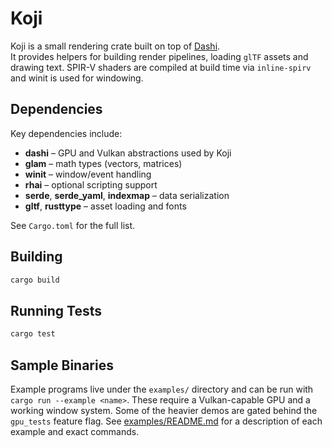 # Koji

Koji is a small rendering crate built on top of [Dashi](https://github.com/JordanHendl/dashi).  
It provides helpers for building render pipelines, loading `glTF` assets and drawing text.
SPIR-V shaders are compiled at build time via `inline-spirv` and winit is used for windowing.


## Dependencies

Key dependencies include:

- **dashi** &ndash; GPU and Vulkan abstractions used by Koji
- **glam** &ndash; math types (vectors, matrices)
- **winit** &ndash; window/event handling
- **rhai** &ndash; optional scripting support
- **serde**, **serde_yaml**, **indexmap** &ndash; data serialization
- **gltf**, **rusttype** &ndash; asset loading and fonts

See `Cargo.toml` for the full list.

## Building

```bash
cargo build
```

## Running Tests

```bash
cargo test
```

## Sample Binaries

Example programs live under the `examples/` directory and can be run with
`cargo run --example <name>`. These require a Vulkan-capable GPU and a working
window system. Some of the heavier demos are gated behind the `gpu_tests`
feature flag. See [examples/README.md](examples/README.md) for a description of
each example and exact commands.

